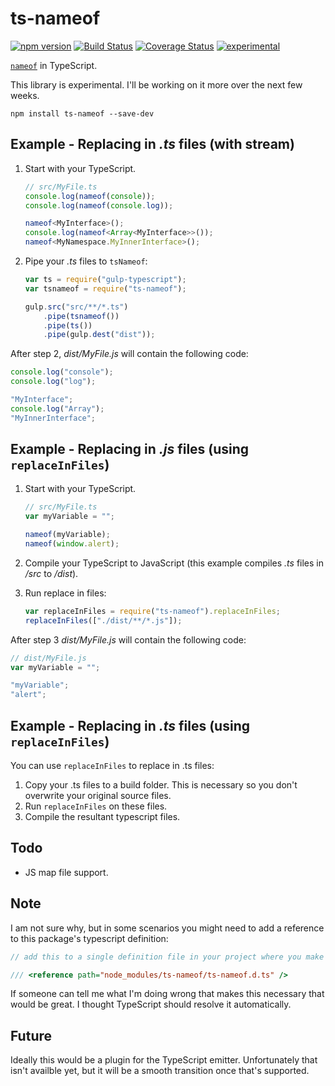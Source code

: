 ﻿ts-nameof
==========

[![npm version](https://badge.fury.io/js/ts-nameof.svg)](https://badge.fury.io/js/ts-nameof)
[![Build Status](https://travis-ci.org/dsherret/ts-nameof.svg)](https://travis-ci.org/dsherret/ts-nameof)
[![Coverage Status](https://coveralls.io/repos/dsherret/ts-nameof/badge.svg?branch=master&service=github)](https://coveralls.io/github/dsherret/ts-nameof?branch=master)
[![experimental](http://badges.github.io/stability-badges/dist/experimental.svg)](http://github.com/badges/stability-badges)

[`nameof`](https://msdn.microsoft.com/en-us/library/dn986596.aspx) in TypeScript.

This library is experimental. I'll be working on it more over the next few weeks.

```
npm install ts-nameof --save-dev
```

## Example - Replacing in *.ts* files (with stream)

1. Start with your TypeScript.

    ```typescript
    // src/MyFile.ts
    console.log(nameof(console));
    console.log(nameof(console.log));

    nameof<MyInterface>();
    console.log(nameof<Array<MyInterface>>());
    nameof<MyNamespace.MyInnerInterface>();
    ```

2. Pipe your *.ts* files to `tsNameof`:

    ```javascript
    var ts = require("gulp-typescript");
    var tsnameof = require("ts-nameof");

    gulp.src("src/**/*.ts")
        .pipe(tsnameof())
        .pipe(ts())
        .pipe(gulp.dest("dist"));
    ```

After step 2, *dist/MyFile.js* will contain the following code:

```javascript
console.log("console");
console.log("log");

"MyInterface";
console.log("Array");
"MyInnerInterface";
```


## Example - Replacing in *.js* files (using `replaceInFiles`)

1. Start with your TypeScript.

    ```typescript
    // src/MyFile.ts
    var myVariable = "";

    nameof(myVariable);
    nameof(window.alert);
    ```

2. Compile your TypeScript to JavaScript (this example compiles *.ts* files in */src* to */dist*).

3. Run replace in files:

    ```javascript
    var replaceInFiles = require("ts-nameof").replaceInFiles;
    replaceInFiles(["./dist/**/*.js"]);
    ```

After step 3 *dist/MyFile.js* will contain the following code:

```javascript
// dist/MyFile.js
var myVariable = "";

"myVariable";
"alert";
```

## Example - Replacing in *.ts* files (using `replaceInFiles`)

You can use `replaceInFiles` to replace in .ts files:

1. Copy your .ts files to a build folder. This is necessary so you don't overwrite your original source files.
2. Run `replaceInFiles` on these files.
3. Compile the resultant typescript files.

## Todo

* JS map file support.

## Note

I am not sure why, but in some scenarios you might need to add a reference to this package's typescript definition:

```typescript
// add this to a single definition file in your project where you make other references

/// <reference path="node_modules/ts-nameof/ts-nameof.d.ts" />
```

If someone can tell me what I'm doing wrong that makes this necessary that would be great. I thought TypeScript should resolve it automatically.

## Future

Ideally this would be a plugin for the TypeScript emitter. Unfortunately that isn't availble yet, but it will be a smooth transition once that's supported.
